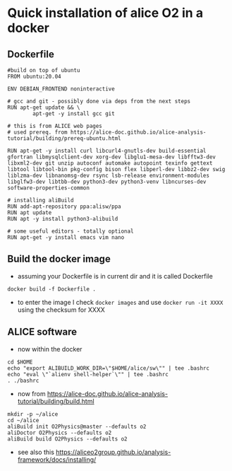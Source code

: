 # Quick installation of alice O2 in a docker

## Dockerfile

```
#build on top of ubuntu
FROM ubuntu:20.04

ENV DEBIAN_FRONTEND noninteractive

# gcc and git - possibly done via deps from the next steps
RUN apt-get update && \
        apt-get -y install gcc git

# this is from ALICE web pages 
# used prereq. from https://alice-doc.github.io/alice-analysis-tutorial/building/prereq-ubuntu.html 

RUN apt-get -y install curl libcurl4-gnutls-dev build-essential gfortran libmysqlclient-dev xorg-dev libglu1-mesa-dev libfftw3-dev libxml2-dev git unzip autoconf automake autopoint texinfo gettext libtool libtool-bin pkg-config bison flex libperl-dev libbz2-dev swig liblzma-dev libnanomsg-dev rsync lsb-release environment-modules libglfw3-dev libtbb-dev python3-dev python3-venv libncurses-dev software-properties-common

# installing aliBuild
RUN add-apt-repository ppa:alisw/ppa
RUN apt update
RUN apt -y install python3-alibuild

# some useful editors - totally optional
RUN apt-get -y install emacs vim nano
```

## Build the docker image

- assuming your Dockerfile is in current dir and it is called Dockerfile

```
docker build -f Dockerfile .
```

- to enter the image I check `docker images` and use `docker run -it XXXX` using the checksum for XXXX

## ALICE software

- now within the docker

```
cd $HOME
echo "export ALIBUILD_WORK_DIR=\"$HOME/alice/sw\"" | tee .bashrc
echo "eval \"`alienv shell-helper`\"" | tee .bashrc
. ./bashrc
```

- now from https://alice-doc.github.io/alice-analysis-tutorial/building/build.html 

```
mkdir -p ~/alice
cd ~/alice
aliBuild init O2Physics@master --defaults o2
aliDoctor O2Physics --defaults o2
aliBuild build O2Physics --defaults o2
```

- see also this https://aliceo2group.github.io/analysis-framework/docs/installing/ 
